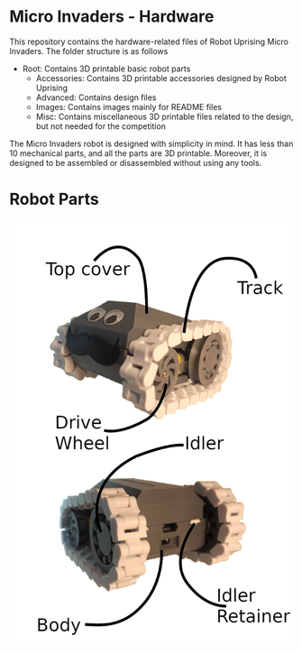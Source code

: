 # Micro Invaders - Hardware
This repository contains the hardware-related files of Robot Uprising Micro Invaders. The folder structure is as follows
* Root: Contains 3D printable basic robot parts
	* Accessories: Contains 3D printable accessories designed by Robot Uprising
	* Advanced: Contains design files
	* Images: Contains images mainly for README files
	* Misc: Contains miscellaneous 3D printable files related to the design, but not needed for the competition

The Micro Invaders robot is designed with simplicity in mind. It has less than 10 mechanical parts, and all the parts are 3D printable. Moreover, it is designed to be assembled or disassembled without using any tools. 

# Robot Parts
![Robot Parts Explanation](https://raw.githubusercontent.com/robot-uprising-hq/ai-robot-hardware/master/Images/Robot%20Parts%20Explanation.png)

